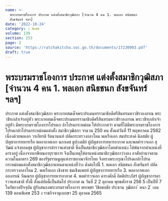 ```yaml
---
name: >-
  พระบรมราชโองการ ประกาศ แต่งตั้งสมาชิกวุฒิสภา [จำนวน 4 คน 1. พลเอก สนิธชนก
  สังขจันทร์ ฯลฯ]
date: '2022-10-24'
category: ง พิเศษ
volume: 139
section: 253
page: 2
source: 'https://ratchakitcha.soc.go.th/documents/17230903.pdf'
draft: true
---
```


# พระบรมราชโองการ ประกาศ แต่งตั้งสมาชิกวุฒิสภา [จำนวน 4 คน 1. พลเอก สนิธชนก สังขจันทร์ ฯลฯ]

ประกาศ แต่งตั้งสมาชิกวุฒิสภา พระบาทสมเด็จพระปรเมนทรรามาธิบดีศรีสินทรมหาวชิราลงกรณ พระวชิรเกล้าเจ้าอยู่หัว พระบาทสมเด็จพระปรเมนทรรามาธิบดีศรีสินทรมหาวชิราลงกรณ พระวชิรเกล้าเจ้าอยู่หัว มีพระบรมราชโองการโปรดเก ล้าโปรดกระหม่อม ให้ประกาศว่า ตามที่ได้มีพระบรมราชโองการโปรดเกล้าโปรดกระหม่อมแต่งตั้ง สมาชิกวุฒิสภา จานวน 250 คน ตั้งแต่วันที่ 11 พฤษภาคม 2562 เนื่องด้วยพลเอก วรเกียรติ รัตนานนท์ ปลัดกระทรวงกลาโหม พลเรือเอก สมประสงค์ นิลสมัย ผู้บัญชาการทหารเรือ พลอากาศเอก นภาเดช ธูปะเตมีย์ ผู้บัญชาการทหารอากาศ และพลตำรวจเอก สุวัฒน์ แจ้งยอดสุข ผู้บัญชาการตำรวจแห่งชาติ ซึ่งเป็นสมาชิกวุฒิสภาโดยตำแหน่ง ได้พ้นจากตำแหน่งที่ดารงอยู่ เนื่องจากเกษียณอายุราชการ จึงเป็นเหตุให้ตาแหน่งสมาชิกวุฒิสภาว่างลง อาศัยอำนาจตามความในมาตรา 269 ของรัฐธรรมนูญแห่งราชอาณาจักรไทย จึงทรงพระกรุณาโปรดเกล้าโปรดกระหม่อมแต่งตั้งสมาชิกวุฒิสภาแทนตาแหน่งที่ว่าง ดังต่อไปนี้ 1. พลเอก สนิธชนก สังขจันทร์ ปลัดกระทรวงกลาโหม 2. พลเรือเอก เชิงชาย ชมเชิงแพทย์ ผู้บัญชาการทหารเรือ 3. พลอากาศเอก อลงกรณ์ วัณณรถ ผู้บัญชาการทหารอากาศ 4. พลตำรวจเอก ดารงศักดิ์ กิตติประภัสร์ ผู้บัญชาการตารวจแห่งชาติ ทั้งนี้ ตั้งแต่บัดนี้เป็นต้นไป ประกาศ ณ วันที่ 2 2 ตุลาคม พุทธศักราช 256 5 เป็นปีที่ 7 ในรัชกาลปัจจุบัน ผู้รับสนองพระบรมราชโองการ พรเพชร วิชิตชลชัย ประธาน วุฒิสภา ้ หนา 2 ่ เลม 139 ตอนพิเศษ 253 ง ราชกิจจานุเบกษา 25 ตุลาคม 2565
